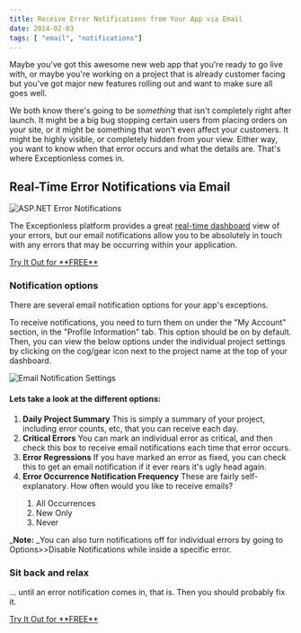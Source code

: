 ```yaml
---
title: Receive Error Notifications from Your App via Email
date: 2014-02-03
tags: [ "email", "notifications"]
---
```

Maybe you've got this awesome new web app that you're ready to go live with, or maybe you're working on a project that is already customer facing but you've got major new features rolling out and want to make sure all goes well.

We both know there's going to be _something_ that isn't completely right after launch. It might be a big bug stopping certain users from placing orders on your site, or it might be something that won't even affect your customers. It might be highly visible, or completely hidden from your view. Either way, you want to know when that error occurs and what the details are. That's where Exceptionless comes in.<!--more-->

## Real-Time Error Notifications via Email

<img loading="lazy" class="aligncenter size-full wp-image-147" alt="ASP.NET Error Notifications" src="/assets/notification.png" width="665" height="433" data-id="147" srcset="/assets/notification.png 665w, /assets/notification-300x195.png 300w" sizes="(max-width: 665px) 100vw, 665px" />

The Exceptionless platform provides a great [real-time dashboard](/project-portal-tour/ "Error Reporting Dashboard") view of your errors, but our email notifications allow you to be absolutely in touch with any errors that may be occurring within your application.

<div class="signup center">
  <a class="btn btn-large btn-primary" href="https://be.exceptionless.io/signup">Try It Out for **FREE**</a>
</div>

### Notification options

There are several email notification options for your app's exceptions.

To receive notifications, you need to turn them on under the "My Account" section, in the "Profile Information" tab. This option should be on by default. Then, you can view the below options under the individual project settings by clicking on the cog/gear icon next to the project name at the top of your dashboard.

<img loading="lazy" class="aligncenter size-full wp-image-2331" alt="Email Notification Settings" src="/assets/email-notification-settings.png" width="548" height="426" data-id="2331" srcset="/assets/email-notification-settings.png 548w, /assets/email-notification-settings-300x233.png 300w" sizes="(max-width: 548px) 100vw, 548px" />

#### Lets take a look at the different options:

  1. **Daily Project Summary**
    This is simply a summary of your project, including error counts, etc, that you can receive each day.
  2. **Critical Errors**
    You can mark an individual error as critical, and then check this box to receive email notifications each time that error occurs.
  3. **Error Regressions**
    If you have marked an error as fixed, you can check this to get an email notification if it ever rears it's ugly head again.
  4. **Error Occurrence Notification Frequency**
    These are fairly self-explanatory. How often would you like to receive emails?</p>
      1. All Occurrences
      2. New Only
      3. Never

_**Note:** _You can also turn notifications off for individual errors by going to Options>>Disable Notifications while inside a specific error.

### Sit back and relax

... until an error notification comes in, that is. Then you should probably fix it.

<div class="signup center">
  <a class="btn btn-large btn-primary" href="https://be.exceptionless.io/signup">Try It Out for **FREE**</a>
</div>


